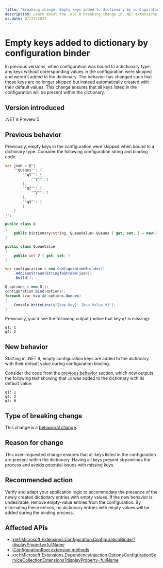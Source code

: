 ```yaml
---
title: "Breaking change: Empty keys added to dictionary by configuration binder"
description: Learn about the .NET 8 breaking change in .NET extensions where empty keys are now added to dictionary types by the configuration binder.
ms.date: 07/27/2023
---
```

# Empty keys added to dictionary by configuration binder

In previous versions, when configuration was bound to a dictionary type, any keys without corresponding values in the configuration were skipped and weren't added to the dictionary. The behavior has changed such that those keys are no longer skipped but instead automatically created with their default values. This change ensures that all keys listed in the configuration will be present within the dictionary.

## Version introduced

.NET 8 Preview 5

## Previous behavior

Previously, empty keys in the configuration were skipped when bound to a dictionary type. Consider the following configuration string and binding code.

```csharp
var json = @"{
    ""Queues"": {
        ""q1"": {
            ""V"": 1
        },
        ""q2"": {
            ""V"": 2
        },
        ""q3"": {
        }
    }
}";
```

```csharp
public class Q
{
    public Dictionary<string, QueueValue> Queues { get; set; } = new();
}

public class QueueValue
{
    public int V { get; set; }
}

var configuration = new ConfigurationBuilder()
    .AddJsonStream(StringToStream(json))
    .Build();

Q options = new Q();
configuration.Bind(options);
foreach (var kvp in options.Queues)
{
    Console.WriteLine($"{kvp.Key}: {kvp.Value.V}");
}
```

Previously, you'd see the following output (notice that key `q3` is missing):

```output
q1: 1
q2: 2
```

## New behavior

Starting in .NET 8, empty configuration keys are added to the dictionary with their default value during configuration binding.

Consider the code from the [previous behavior](#previous-behavior) section, which now outputs the following text showing that `q3` was added to the dictionary with its default value:

```output
q1: 1
q2: 2
q3: 0
```

## Type of breaking change

This change is a [behavioral change](../../categories.md#behavioral-change).

## Reason for change

This user-requested change ensures that all keys listed in the configuration are present within the dictionary. Having all keys present streamlines the process and avoids potential issues with missing keys.

## Recommended action

Verify and adapt your application logic to accommodate the presence of the newly created dictionary entries with empty values. If the new behavior is undesirable, remove empty-value entries from the configuration. By eliminating these entries, no dictionary entries with empty values will be added during the binding process.

## Affected APIs

- <xref:Microsoft.Extensions.Configuration.ConfigurationBinder?displayProperty=fullName>
- [IConfigurationRoot extension methods](xref:Microsoft.Extensions.Configuration.IConfigurationRoot#extension-methods)
- <xref:Microsoft.Extensions.DependencyInjection.OptionsConfigurationServiceCollectionExtensions?displayProperty=fullName>
